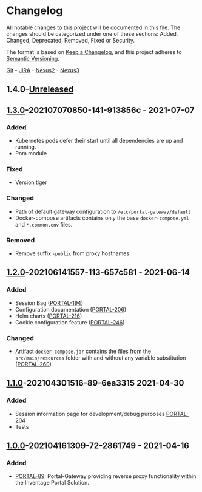Changelog
=========

All notable changes to this project will be documented in this file. The changes should be categorized under one of these sections: Added, Changed, Deprecated, Removed, Fixed or Security.

The format is based on [Keep a Changelog](https://keepachangelog.com/en/1.0.0/),
and this project adheres to [Semantic Versioning](https://semver.org/spec/v2.0.0.html).

[Git](https://git.inventage.com/projects/PORTAL/repos/portal-gateway/browse) - [JIRA](https://issue.inventage.com/browse/PORTAL-298?jql=project%20%3D%20PORTAL%20AND%20component%20%3D%20Portal-Gateway) - [Nexus2](https://nexus.inventage.com/content/repositories/inventage-portal/com/inventage/portal/gateway/) - [Nexus3](https://nexus3.inventage.com/#browse/browse:inventage-portal-docker)

1.4.0-[Unreleased]
------------

[1.3.0]-202107070850-141-913856c - 2021-07-07
------------

### Added

- Kubernetes pods defer their start until all dependencies are up and running.
- Pom module

### Fixed

- Version tiger

### Changed

- Path of default gateway configuration to `/etc/portal-gateway/default`
- Docker-compose artifacts contains only the base `docker-compose.yml` and `*.common.env` files.

### Removed

- Remove suffix `-public` from proxy hostnames

[1.2.0]-202106141557-113-657c581 - 2021-06-14
------------

### Added

- Session Bag ([PORTAL-194](https://issue.inventage.com/browse/PORTAL-194))
- Configuration documentation ([PORTAL-206](https://issue.inventage.com/browse/PORTAL-206))
- Helm charts ([PORTAL-216](https://issue.inventage.com/browse/PORTAL-216))
- Cookie configuration feature ([PORTAL-246](https://issue.inventage.com/browse/PORTAL-246))

### Changed

- Artifact `docker-compose.jar` contains the files from the `src/main/resources` folder with and without any variable substitution ([PORTAL-260](https://issue.inventage.com/browse/PORTAL-260))

[1.1.0]-202104301516-89-6ea3315 2021-04-30
------------

### Added

- Session information page for development/debug purposes [PORTAL-204](https://issue.inventage.com/browse/PORTAL-204)
- Tests

[1.0.0]-202104161309-72-2861749 - 2021-04-16
------------

### Added

- [PORTAL-89](https://issue.inventage.com/browse/PORTAL-89): Portal-Gateway providing reverse proxy functionality within the Inventage Portal Solution.

[Unreleased]: https://git.inventage.com/projects/PORTAL/repos/portal-gateway/compare/commits?sourceBranch=refs%2Fheads%2Fmaster&targetBranch=refs%2Ftags%2F1.3.0
[1.3.0]: https://git.inventage.com/projects/PORTAL/repos/portal-gateway/compare/commits?sourceBranch=refs%2Ftags%2F1.3.0&targetBranch=refs%2Ftags%2F1.2.0
[1.2.0]: https://git.inventage.com/projects/PORTAL/repos/portal-gateway/compare/commits?sourceBranch=refs%2Ftags%2F1.2.0&targetBranch=refs%2Ftags%2F1.1.0
[1.1.0]: https://git.inventage.com/projects/PORTAL/repos/portal-gateway/compare/commits?sourceBranch=refs%2Ftags%2F1.1.0&targetBranch=refs%2Ftags%2F1.0.0
[1.0.0]: https://git.inventage.com/projects/PORTAL/repos/portal-gateway/commits?until=1.0.0
